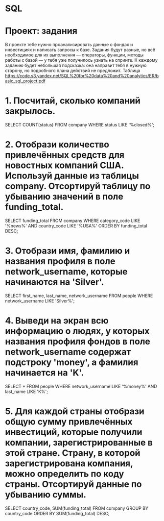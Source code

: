 # SQL
# Проект: задания
В проекте тебе нужно проанализировать данные о фондах и инвестициях и написать запросы к базе. Задания будут разные, но всё необходимое для их выполнения — операторы, функции, методы работы с базой — у тебя уже получилось узнать на спринте. К каждому заданию будет небольшая подсказка: она направит тебя в нужную сторону, но подробного плана действий не предложит.
Таблица https://code.s3.yandex.net/SQL%20for%20data%20and%20analytics/ER/basic_sql_project.pdf

# 1. Посчитай, сколько компаний закрылось.
SELECT COUNT(status)
FROM company
WHERE status LIKE '%closed%';

# 2. Отобрази количество привлечённых средств для новостных компаний США. Используй данные из таблицы company. Отсортируй таблицу по убыванию значений в поле funding_total.
SELECT funding_total
FROM company
WHERE category_code LIKE '%news%'
AND country_code LIKE '%USA%'
ORDER BY funding_total DESC;

# 3. Отобрази имя, фамилию и названия профиля в поле network_username, которые начинаются на 'Silver'.
SELECT first_name,
last_name,
network_username
FROM people
WHERE network_username LIKE 'Silver%';

# 4. Выведи на экран всю информацию о людях, у которых названия профиля фондов в поле network_username содержат подстроку 'money', а фамилия начинается на 'K'.
SELECT *
FROM people
WHERE network_username LIKE '%money%'
AND last_name LIKE 'K%';

# 5. Для каждой страны отобрази общую сумму привлечённых инвестиций, которые получили компании, зарегистрированные в этой стране. Страну, в которой зарегистрирована компания, можно определить по коду страны. Отсортируй данные по убыванию суммы.
SELECT country_code,
SUM(funding_total)
FROM company
GROUP BY country_code
ORDER BY SUM(funding_total) DESC;
